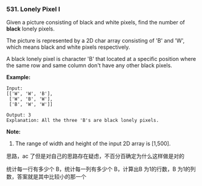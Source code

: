 ### 531. Lonely Pixel I

Given a picture consisting of black and white pixels, find the number of **black** lonely pixels.

The picture is represented by a 2D char array consisting of 'B' and 'W', which means black and white pixels respectively.

A black lonely pixel is character 'B' that located at a specific position where the same row and same column don't have any other black pixels.

**Example:**

```
Input: 
[['W', 'W', 'B'],
 ['W', 'B', 'W'],
 ['B', 'W', 'W']]

Output: 3
Explanation: All the three 'B's are black lonely pixels.

```

**Note:**

1. The range of width and height of the input 2D array is [1,500].



思路，ac 了但是对自己的思路存在疑虑，不百分百确定为什么这样做是对的

统计每一行有多少个 B，统计每一列有多少个 B，计算出B 为1的行数，B 为1的列数，答案就是其中比较小的那一个